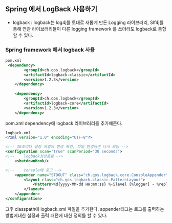 ## Spring 에서 LogBack 사용하기

* logback : logback는 log4j를 토대로 새롭게 만든 Logging 라이브러리, Slf4j를 통해 연관 라이브러리들이 다른 logging framework 를 쓰더라도 logback로 통합 할 수 있다.


### Spring framework 에서 logback 사용

```pom.xml
pom.xml   
 <dependency>
    	<groupId>ch.qos.logback</groupId>
    	<artifactId>logback-classic</artifactId>
    	<version>1.2.3</version>
    </dependency>
  
    <dependency>
    	<groupId>ch.qos.logback</groupId>
    	<artifactId>logback-core</artifactId>
    	<version>1.2.3</version>
    </dependency> 
```

pom.xml dependency에 logback 라이브러리를 추가해준다.


```logback.xml
logback.xml
<?xml version="1.0" encoding="UTF-8"?>

<!-- 30초마다 설정 파일의 변경 확인, 파일 변경되면 다시 로딩 -->
<configuration scan="true" scanPeriod="30 seconds">
<!-- 	logback정상종료 -->
	<shutdownHook/>

<!-- 	console에 로그 -->
	<appender name="STDOUT" class="ch.qos.logback.core.ConsoleAppender">
		<layout class="ch.qos.logback.classic.PatternLayout">
			<Pattern>%d{yyyy-MM-dd HH:mm:ss} %-5level [%logger] - %replace(%msg){'[\r\n]+', ''} %n</Pattern>
		</layout>
	</appender>
</configuration>
```

그후 classpath에 logback.xml 파일을 추가한다. appender태그는 로그를 출력하는 방법에대한 설정과 출력 패턴에 대한 정의를 할 수 있다.
